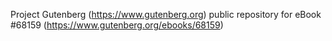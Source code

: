 Project Gutenberg (https://www.gutenberg.org) public repository for eBook #68159 (https://www.gutenberg.org/ebooks/68159)
